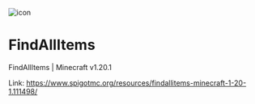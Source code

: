 ![icon](https://github.com/Mirrrrrow/FindAllItems/assets/95571243/0e8771ac-b782-46b7-b55f-c870dfc3c013)
# FindAllItems
FindAllItems | Minecraft v1.20.1

Link:
https://www.spigotmc.org/resources/findallitems-minecraft-1-20-1.111498/
